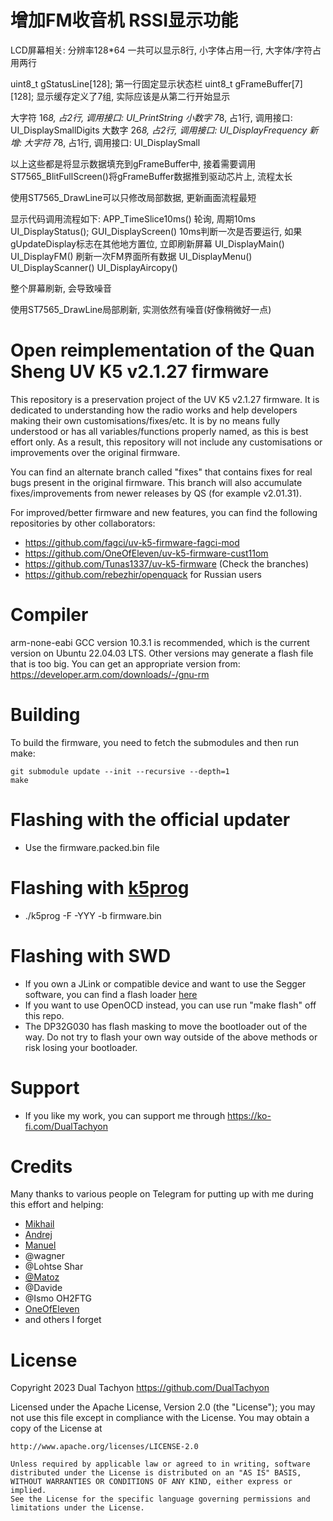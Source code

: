 

# 增加FM收音机 RSSI显示功能

LCD屏幕相关:
分辨率128*64
一共可以显示8行, 小字体占用一行, 大字体/字符占用两行

uint8_t gStatusLine[128];
第一行固定显示状态栏
uint8_t gFrameBuffer[7][128];
显示缓存定义了7组, 实际应该是从第二行开始显示

大字符 16*8, 占2行, 调用接口: UI_PrintString
小数字 7*8, 占1行, 调用接口: UI_DisplaySmallDigits
大数字 26*8, 占2行, 调用接口: UI_DisplayFrequency
新增:
大字符 7*8, 占1行, 调用接口: UI_DisplaySmall

以上这些都是将显示数据填充到gFrameBuffer中, 
接着需要调用ST7565_BlitFullScreen()将gFrameBuffer数据推到驱动芯片上, 流程太长

使用ST7565_DrawLine可以只修改局部数据, 更新画面流程最短

显示代码调用流程如下:
APP_TimeSlice10ms() 轮询, 周期10ms
	UI_DisplayStatus();
	GUI_DisplayScreen() 10ms判断一次是否要运行, 如果gUpdateDisplay标志在其他地方置位, 立即刷新屏幕
		UI_DisplayMain()
		UI_DisplayFM() 刷新一次FM界面所有数据
		UI_DisplayMenu()
		UI_DisplayScanner()
		UI_DisplayAircopy()

整个屏幕刷新, 会导致噪音

使用ST7565_DrawLine局部刷新, 实测依然有噪音(好像稍微好一点)



# Open reimplementation of the Quan Sheng UV K5 v2.1.27 firmware

This repository is a preservation project of the UV K5 v2.1.27 firmware.
It is dedicated to understanding how the radio works and help developers making their own customisations/fixes/etc.
It is by no means fully understood or has all variables/functions properly named, as this is best effort only.
As a result, this repository will not include any customisations or improvements over the original firmware.

You can find an alternate branch called "fixes" that contains fixes for real bugs present in the original firmware.
This branch will also accumulate fixes/improvements from newer releases by QS (for example v2.01.31).

For improved/better firmware and new features, you can find the following repositories by other collaborators:

* https://github.com/fagci/uv-k5-firmware-fagci-mod
* https://github.com/OneOfEleven/uv-k5-firmware-cust11om
* https://github.com/Tunas1337/uv-k5-firmware (Check the branches)
* https://github.com/rebezhir/openquack for Russian users

# Compiler

arm-none-eabi GCC version 10.3.1 is recommended, which is the current version on Ubuntu 22.04.03 LTS.
Other versions may generate a flash file that is too big.
You can get an appropriate version from: https://developer.arm.com/downloads/-/gnu-rm

# Building

To build the firmware, you need to fetch the submodules and then run make:
```
git submodule update --init --recursive --depth=1
make
```

# Flashing with the official updater

* Use the firmware.packed.bin file

# Flashing with [k5prog](https://github.com/piotr022/k5prog)

* ./k5prog -F -YYY -b firmware.bin

# Flashing with SWD

* If you own a JLink or compatible device and want to use the Segger software, you can find a flash loader [here](https://github.com/DualTachyon/dp32g030-flash-loader)
* If you want to use OpenOCD instead, you can use run "make flash" off this repo.
* The DP32G030 has flash masking to move the bootloader out of the way. Do not try to flash your own way outside of the above methods or risk losing your bootloader.

# Support

* If you like my work, you can support me through https://ko-fi.com/DualTachyon

# Credits

Many thanks to various people on Telegram for putting up with me during this effort and helping:

* [Mikhail](https://github.com/fagci/)
* [Andrej](https://github.com/Tunas1337)
* [Manuel](https://github.com/manujedi)
* @wagner
* @Lohtse Shar
* [@Matoz](https://github.com/spm81)
* @Davide
* @Ismo OH2FTG
* [OneOfEleven](https://github.com/OneOfEleven)
* and others I forget

# License

Copyright 2023 Dual Tachyon
https://github.com/DualTachyon

Licensed under the Apache License, Version 2.0 (the "License");
you may not use this file except in compliance with the License.
You may obtain a copy of the License at

    http://www.apache.org/licenses/LICENSE-2.0
    
    Unless required by applicable law or agreed to in writing, software
    distributed under the License is distributed on an "AS IS" BASIS,
    WITHOUT WARRANTIES OR CONDITIONS OF ANY KIND, either express or implied.
    See the License for the specific language governing permissions and
    limitations under the License.

